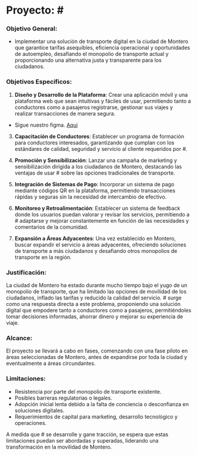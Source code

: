 # Proyecto: #<T>

### Objetivo General:

- Implementar una solución de transporte digital en la ciudad de Montero que garantice tarifas asequibles, eficiencia operacional y oportunidades de autoempleo, desafiando el monopolio de transporte actual y proporcionando una alternativa justa y transparente para los ciudadanos.

### Objetivos Específicos:

1. **Diseño y Desarrollo de la Plataforma**: Crear una aplicación móvil y una plataforma web que sean intuitivas y fáciles de usar, permitiendo tanto a conductores como a pasajeros registrarse, gestionar sus viajes y realizar transacciones de manera segura.

- Sigue nuestro figma. [Aqui](https://www.figma.com/file/fQ1zA2BUDJAlctgd8OHlWJ/Transporte?type=design&node-id=0%3A1&mode=design&t=Nd5aWb9bqpv5GBBo-1)

3. **Capacitación de Conductores**: Establecer un programa de formación para conductores interesados, garantizando que cumplan con los estándares de calidad, seguridad y servicio al cliente requeridos por #<T>.

4. **Promoción y Sensibilización**: Lanzar una campaña de marketing y sensibilización dirigida a los ciudadanos de Montero, destacando las ventajas de usar #<T> sobre las opciones tradicionales de transporte.

5. **Integración de Sistemas de Pago**: Incorporar un sistema de pago mediante códigos QR en la plataforma, permitiendo transacciones rápidas y seguras sin la necesidad de intercambio de efectivo.

6. **Monitoreo y Retroalimentación**: Establecer un sistema de feedback donde los usuarios puedan valorar y revisar los servicios, permitiendo a #<T> adaptarse y mejorar constantemente en función de las necesidades y comentarios de la comunidad.

7. **Expansión a Áreas Adyacentes**: Una vez establecido en Montero, buscar expandir el servicio a áreas adyacentes, ofreciendo soluciones de transporte a más ciudadanos y desafiando otros monopolios de transporte en la región.


### Justificación:

La ciudad de Montero ha estado durante mucho tiempo bajo el yugo de un monopolio de transporte, que ha limitado las opciones de movilidad de los ciudadanos, inflado las tarifas y reducido la calidad del servicio. #<T> surge como una respuesta directa a este problema, proponiendo una solución digital que empodere tanto a conductores como a pasajeros, permitiéndoles tomar decisiones informadas, ahorrar dinero y mejorar su experiencia de viaje.

### Alcance:

El proyecto se llevará a cabo en fases, comenzando con una fase piloto en áreas seleccionadas de Montero, antes de expandirse por toda la ciudad y eventualmente a áreas circundantes.

### Limitaciones:

- Resistencia por parte del monopolio de transporte existente.
- Posibles barreras regulatorias o legales.
- Adopción inicial lenta debido a la falta de conciencia o desconfianza en soluciones digitales.
- Requerimientos de capital para marketing, desarrollo tecnológico y operaciones.


A medida que #<T> se desarrolle y gane tracción, se espera que estas limitaciones puedan ser abordadas y superadas, liderando una transformación en la movilidad de Montero.

